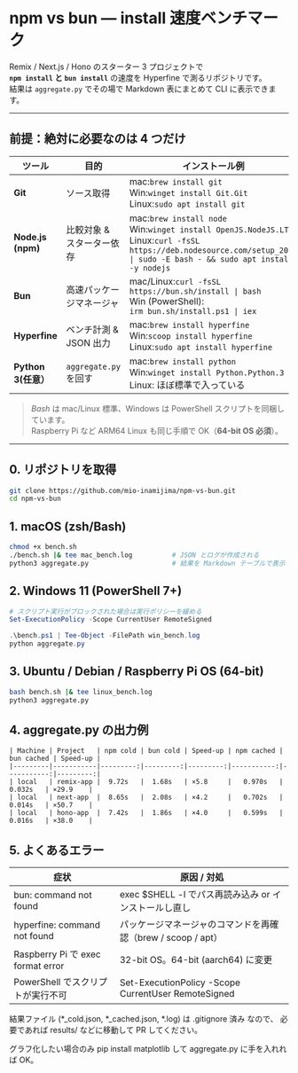 # npm vs bun ― install 速度ベンチマーク

Remix / Next.js / Hono のスターター 3 プロジェクトで  
**`npm install` と `bun install`** の速度を Hyperfine で測るリポジトリです。  
結果は `aggregate.py` でその場で Markdown 表にまとめて CLI に表示できます。

---

## 前提：絶対に必要なのは 4 つだけ

| ツール | 目的 | インストール例 |
|--------|------|----------------|
| **Git** | ソース取得 | mac:`brew install git`<br>Win:`winget install Git.Git`<br>Linux:`sudo apt install git` |
| **Node.js (npm)** | 比較対象 & スターター依存 | mac:`brew install node`<br>Win:`winget install OpenJS.NodeJS.LTS`<br>Linux:`curl -fsSL https://deb.nodesource.com/setup_20.x \| sudo -E bash - && sudo apt install -y nodejs` |
| **Bun** | 高速パッケージマネージャ | mac/Linux:`curl -fsSL https://bun.sh/install \| bash`<br>Win (PowerShell):<br>`irm bun.sh/install.ps1 \| iex` |
| **Hyperfine** | ベンチ計測 & JSON 出力 | mac:`brew install hyperfine`<br>Win:`scoop install hyperfine`<br>Linux:`sudo apt install hyperfine` |
| **Python 3(任意）** | `aggregate.py` を回す | mac:`brew install python`<br>Win:`winget install Python.Python.3`<br>Linux: ほぼ標準で入っている |

> *Bash* は mac/Linux 標準、Windows は PowerShell スクリプトを同梱しています。  
> Raspberry Pi など ARM64 Linux も同じ手順で OK（**64-bit OS 必須**）。

---

## 0. リポジトリを取得

```bash
git clone https://github.com/mio-inamijima/npm-vs-bun.git
cd npm-vs-bun
```

## 1. macOS (zsh/Bash)

```bash
chmod +x bench.sh
./bench.sh |& tee mac_bench.log          # JSON とログが作成される
python3 aggregate.py                     # 結果を Markdown テーブルで表示
```

## 2. Windows 11 (PowerShell 7+)

```powershell
# スクリプト実行がブロックされた場合は実行ポリシーを緩める
Set-ExecutionPolicy -Scope CurrentUser RemoteSigned

.\bench.ps1 | Tee-Object -FilePath win_bench.log
python aggregate.py
```

## 3. Ubuntu / Debian / Raspberry Pi OS (64-bit)

```bash
bash bench.sh |& tee linux_bench.log
python3 aggregate.py
```

## 4. aggregate.py の出力例

```
| Machine | Project   | npm cold | bun cold | Speed-up | npm cached | bun cached | Speed-up |
|---------|-----------|---------:|---------:|---------:|-----------:|-----------:|---------:|
| local   | remix-app |  9.72s   |  1.68s   | ×5.8     |   0.970s   |   0.032s   | ×29.9    |
| local   | next-app  |  8.65s   |  2.08s   | ×4.2     |   0.702s   |   0.014s   | ×50.7    |
| local   | hono-app  |  7.42s   |  1.86s   | ×4.0     |   0.599s   |   0.016s   | ×38.0    |
```

## 5. よくあるエラー

| 症状 | 原因 / 対処 |
|------|------------|
| bun: command not found | exec $SHELL -l でパス再読み込み or インストールし直し |
| hyperfine: command not found | パッケージマネージャのコマンドを再確認（brew / scoop / apt） |
| Raspberry Pi で exec format error | 32-bit OS。64-bit (aarch64) に変更 |
| PowerShell でスクリプトが実行不可 | Set-ExecutionPolicy -Scope CurrentUser RemoteSigned |

結果ファイル (*_cold.json, *_cached.json, *.log) は .gitignore 済み なので、
必要であれば results/<machine> などに移動して PR してください。

グラフ化したい場合のみ pip install matplotlib して aggregate.py に手を入れれば OK。





